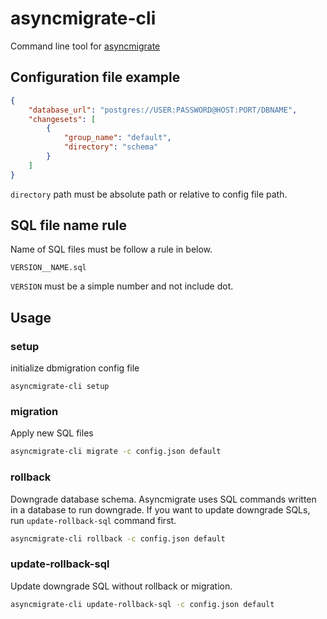 # asyncmigrate-cli

Command line tool for [asyncmigrate](https://crates.io/crates/asyncmigrate)

## Configuration file example

```json
{
    "database_url": "postgres://USER:PASSWORD@HOST:PORT/DBNAME",
    "changesets": [
        {
            "group_name": "default",
            "directory": "schema"
        }
    ]
}
```

`directory` path must be absolute path or relative to config file path.

## SQL file name rule

Name of SQL files must be follow a rule in below.

```
VERSION__NAME.sql
```

`VERSION` must be a simple number and not include dot.

## Usage

### setup
initialize dbmigration config file

```
asyncmigrate-cli setup
```

### migration

Apply new SQL files

```bash
asyncmigrate-cli migrate -c config.json default
```

### rollback

Downgrade database schema. Asyncmigrate uses SQL commands written 
in a database to run downgrade. If you want to update downgrade SQLs,
run `update-rollback-sql` command first.

```bash
asyncmigrate-cli rollback -c config.json default
```

### update-rollback-sql

Update downgrade SQL without rollback or migration.

```bash
asyncmigrate-cli update-rollback-sql -c config.json default
```